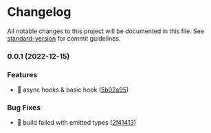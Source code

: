 # Changelog

All notable changes to this project will be documented in this file. See [standard-version](https://github.com/conventional-changelog/standard-version) for commit guidelines.

### 0.0.1 (2022-12-15)


### Features

* 🎸 async hooks & basic hook ([5b02a95](https://github.com/vzt7/patable/commit/5b02a951c6804e9caa5658b10b506ae3cca571db))


### Bug Fixes

* 🐛 build failed with emitted types ([2f41413](https://github.com/vzt7/patable/commit/2f41413b95bc3814537e9c0a8be714c287b80b40))
